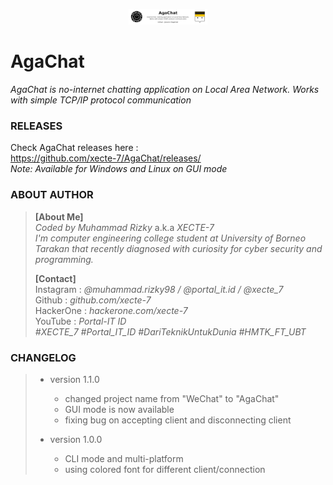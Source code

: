<p align="center" width="100%">
  <a href="https://github.com/xecte-7/AgaChat/releases"><img src="https://raw.githubusercontent.com/xecte-7/MyAssets/main/AgaChat/version-1.1.0/banner_AgaChat.png" alt="AgaChat" width="25%">
  </a>
</p>

# AgaChat
*AgaChat is no-internet chatting application on Local Area Network. Works with simple TCP/IP protocol communication*

### RELEASES
Check AgaChat releases here :<br>
https://github.com/xecte-7/AgaChat/releases/
<br>
*Note: Available for Windows and Linux on GUI mode*

### ABOUT AUTHOR
> **[About Me]**<br>
> *Coded by Muhammad Rizky* a.k.a *XECTE-7*<br>
> *I'm computer engineering college student at University of Borneo Tarakan that recently diagnosed with curiosity for cyber security and programming.*
> 
> **[Contact]**<br>
> Instagram : *@muhammad.rizky98 / @portal_it.id / @xecte_7*<br>
> Github : *github.com/xecte-7*<br>
> HackerOne : *hackerone.com/xecte-7*<br>
> YouTube : *Portal-IT ID*<br>
> *#XECTE_7 #Portal_IT_ID #DariTeknikUntukDunia #HMTK_FT_UBT*

### CHANGELOG
> - version 1.1.0
>   - changed project name from "WeChat" to "AgaChat"
> 	- GUI mode is now available
> 	- fixing bug on accepting client and disconnecting client
> 
> - version 1.0.0
> 	- CLI mode and multi-platform
> 	- using colored font for different client/connection
